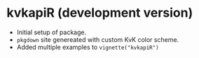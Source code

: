 # kvkapiR (development version)

* Initial setup of package.
* `pkgdown` site genereated with custom KvK color scheme.
* Added multiple examples to `vignette("kvkapiR")` 
